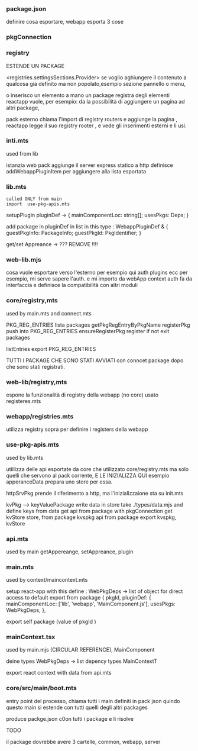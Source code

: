 ### package.json
definire cosa esportare, webapp esporta 3 cose

### pkgConnection

### registry
ESTENDE UN PACKAGE

  <registries.settingsSections.Provider>
  se voglio aghiungere il contenuto a qualcosa già definito ma non popolato,esempio  sezione pannello o menu,

o inserisco un elemento a mano
un package registra degli elementi
reactapp vuole, per esempio:  da la possibilità di aggiungere un pagina ad altri package,

pack esterno chiama l'import di registry routers e aggiunge la pagina ,
reactapp legge il suo  registry rooter , e vede gli inserimenti esterni e li usi.

### inti.mts
used from lib

istanzia web pack
aggiunge il server express statico a http
definisce addWebappPluginItem per aggiungere alla lista esportata

### lib.mts
    called ONLY from main
    import  use-pkg-apis.mts

setupPlugin
pluginDef -> { mainComponentLoc: string[];
    usesPkgs: Deps;
    }

add package in pluginDef in list in this type :
WebappPluginDef<Deps> & {
    guestPkgInfo: PackageInfo;
    guestPkgId: PkgIdentifier<any>;
}

get/set Appreance -> ??? REMOVE !!!!

### web-lib.mjs
cosa vuole esportare verso l'esterno
per esempio qui auth plugins ecc
per esempio, mi serve sapere l'auth. e mi importo da webApp context auth
fa da interfaccia e definisce la compatibilità con altri moduli

### core/registry,mts
used by main.mts and connect.mts

PKG_REG_ENTRIES lista packages
getPkgRegEntryByPkgName
registerPkg push into PKG_REG_ENTRIES
ensureRegisterPkg register if not exit packages

listEntries export PKG_REG_ENTRIES

TUTTI I PACKAGE CHE SONO STATI AVVIATI con conncet package
dopo che sono stati registrati.

### web-lib/registry,mts
espone la funzionalità di registry della webapp (no core)
usato registeres.mts

### webapp/registries.mts
utilizza registry sopra per definire i registers della webapp

### use-pkg-apis.mts
used by lib.mts

utillizza delle api esportate da core che utilizzato core/registry.mts ma solo quelli che servono al pack corrente, E LE INIZIALIZZA QUI
esempio apperanceData prepara uno store per essa.

httpSrvPkg prende il riferimento a http, ma l'inizializzaione sta su init.mts

kvPkg --> keyValuePackage
write data in store
take ./types/data.mjs
and define keys from data
get api from package with pkgConnection
get kvStore store, from package
kvspkg api from package
export kvspkg, kvStore

### api.mts
used by main
getAppereange, setAppreance, plugin

### main.mts
used by context/maincontext.mts

setup react-app with this define :
WebPkgDeps -> list of object for direct access to default export from package
{
  pkgId,
  pluginDef: {
    mainComponentLoc: ['lib', 'webapp', 'MainComponent.js'],
    usesPkgs: WebPkgDeps,
  },

export  self package (value of  pkgId )

### mainContext.tsx
used by main.mjs (CIRCULAR REFERENCE), MainComponent

deine types
WebPkgDeps -> list depency types
MainContextT

export react context with data from api.mts


### core/src/main/boot.mts
entry point del processo,
chiama tutti i main definiti in pack json
quindo questo main si estende con tutti quelli degli altri packages

produce packge.json c0on tutti i package e li risolve



TODO

il package dovrebbe avere 3 cartelle, common, webapp, server


